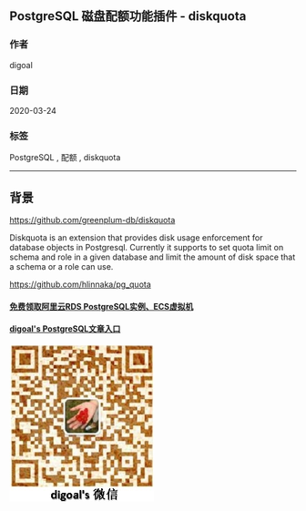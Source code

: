 ## PostgreSQL 磁盘配额功能插件 - diskquota  
              
### 作者                                                                              
digoal                                                                                                                       
                                
### 日期                                                                                                                       
2020-03-24                                                                                                                   
                                                                                                                       
### 标签                                                                                                                       
PostgreSQL , 配额 , diskquota   
                           
----                     
                                
## 背景            
https://github.com/greenplum-db/diskquota  
  
Diskquota is an extension that provides disk usage enforcement for database objects in Postgresql. Currently it supports to set quota limit on schema and role in a given database and limit the amount of disk space that a schema or a role can use.  
  
https://github.com/hlinnaka/pg_quota  
  
  
#### [免费领取阿里云RDS PostgreSQL实例、ECS虚拟机](https://www.aliyun.com/database/postgresqlactivity "57258f76c37864c6e6d23383d05714ea")
  
  
#### [digoal's PostgreSQL文章入口](https://github.com/digoal/blog/blob/master/README.md "22709685feb7cab07d30f30387f0a9ae")
  
  
![digoal's weixin](../pic/digoal_weixin.jpg "f7ad92eeba24523fd47a6e1a0e691b59")
  
